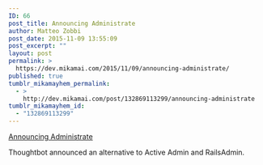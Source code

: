 ```yaml
---
ID: 66
post_title: Announcing Administrate
author: Matteo Zobbi
post_date: 2015-11-09 13:55:09
post_excerpt: ""
layout: post
permalink: >
  https://dev.mikamai.com/2015/11/09/announcing-administrate/
published: true
tumblr_mikamayhem_permalink:
  - >
    http://dev.mikamai.com/post/132869113299/announcing-administrate
tumblr_mikamayhem_id:
  - "132869113299"
---
```

<a href='https://robots.thoughtbot.com/announcing-administrate'>Announcing Administrate</a><div class="link_description"><p>Thoughtbot announced an alternative to Active Admin and RailsAdmin.</p></div>